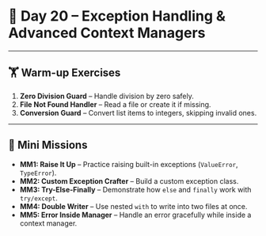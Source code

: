 # 📘 Day 20 – Exception Handling & Advanced Context Managers

---

## 🏋️ Warm-up Exercises
1. **Zero Division Guard** – Handle division by zero safely.  
2. **File Not Found Handler** – Read a file or create it if missing.  
3. **Conversion Guard** – Convert list items to integers, skipping invalid ones.  

---

## 📝 Mini Missions
- **MM1: Raise It Up** – Practice raising built-in exceptions (`ValueError`, `TypeError`).  
- **MM2: Custom Exception Crafter** – Build a custom exception class.  
- **MM3: Try-Else-Finally** – Demonstrate how `else` and `finally` work with `try/except`.  
- **MM4: Double Writer** – Use nested `with` to write into two files at once.  
- **MM5: Error Inside Manager** – Handle an error gracefully while inside a context manager.  
